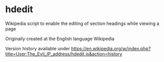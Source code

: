 # hdedit
Wikipedia script to enable the editing of section headings while viewing a page

Originally created at the English language Wikipedia

Version history available under https://en.wikipedia.org/w/index.php?title=User:The_Evil_IP_address/hdedit.js&action=history
